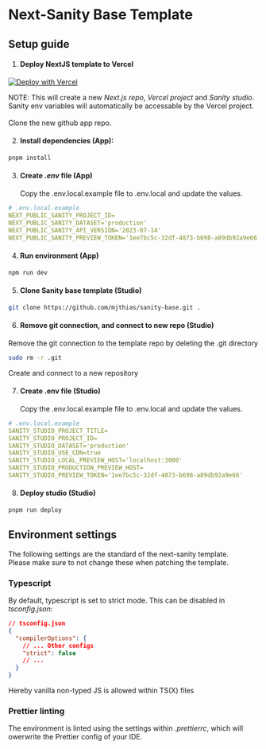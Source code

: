 # Next-Sanity Base Template

## Setup guide

1. #### Deploy NextJS template to Vercel

[![Deploy with Vercel](https://vercel.com/button)][vercel-deploy]

<!-- Variables -->

[vercel-deploy]: https://vercel.com/new/clone?repository-url=https://github.com/mjthias/next-sanity-base&repository-name=next-sanity-base&project-name=next-sanity-base&integration-ids=oac_hb2LITYajhRQ0i4QznmKH7gx

NOTE:
This will create a new _Next.js repo_, _Vercel project_ and _Sanity studio_.<br>
Sanity env variables will automatically be accessable by the Vercel project. <br><br>
Clone the new github app repo.

2. #### Install dependencies (App):

```bash
pnpm install
```

3. #### Create _.env_ file (App)
   Copy the .env.local.example file to .env.local and update the values.

```yaml
# .env.local.example
NEXT_PUBLIC_SANITY_PROJECT_ID=
NEXT_PUBLIC_SANITY_DATASET='production'
NEXT_PUBLIC_SANITY_API_VERSION='2023-07-14'
NEXT_PUBLIC_SANITY_PREVIEW_TOKEN='1ee7bc5c-32df-4873-b698-a89db92a9e66'
```

4. #### Run environment (App)

```bash
npm run dev
```

5. #### Clone Sanity base template (Studio)

```bash
git clone https://github.com/mjthias/sanity-base.git .
```

6. #### Remove git connection, and connect to new repo (Studio)

Remove the git connection to the template repo by deleting the .git directory

```bash
sudo rm -r .git
```

Create and connect to a new repository

7. #### Create .env file (Studio)
   Copy the .env.local.example file to .env.local and update the values.

```yaml
# .env.local.example
SANITY_STUDIO_PROJECT_TITLE=
SANITY_STUDIO_PROJECT_ID=
SANITY_STUDIO_DATASET='production'
SANITY_STUDIO_USE_CDN=true
SANITY_STUDIO_LOCAL_PREVIEW_HOST='localhost:3000'
SANITY_STUDIO_PRODUCTION_PREVIEW_HOST=
SANITY_STUDIO_PREVIEW_TOKEN='1ee7bc5c-32df-4873-b698-a89db92a9e66'
```

8. #### Deploy studio (Studio)

```bash
pnpm run deploy
```

## Environment settings

The following settings are the standard of the next-sanity template.<br> Please make sure to not change these when patching the template.

### Typescript

By default, typescript is set to strict mode. This can be disabled in _tsconfig.json_:

```json
// tsconfig.json
{
  "compilerOptions": {
    // ... Other configs
    "strict": false
    // ...
  }
}
```

Hereby vanilla non-typed JS is allowed within TS(X) files

### Prettier linting

The environment is linted using the settings within _.prettierrc_, which will owerwrite the Prettier config of your IDE.
